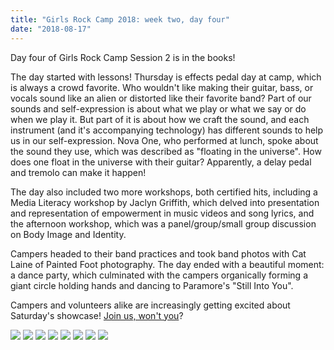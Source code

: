 ```yaml
---
title: "Girls Rock Camp 2018: week two, day four"
date: "2018-08-17"
---
```


Day four of Girls Rock Camp Session 2 is in the books!

The day started with lessons! Thursday is effects pedal day at camp, which is always a crowd favorite. Who wouldn't like making their guitar, bass, or vocals sound like an alien or distorted like their favorite band? Part of our sounds and self-expression is about what we play or what we say or do when we play it. But part of it is about how we craft the sound, and each instrument (and it's accompanying technology) has different sounds to help us in our self-expression. Nova One, who performed at lunch, spoke about the sound they use, which was described as "floating in the universe". How does one float in the universe with their guitar? Apparently, a delay pedal and tremolo can make it happen!

The day also included two more workshops, both certified hits, including a Media Literacy workshop by Jaclyn Griffith, which delved into presentation and representation of empowerment in music videos and song lyrics, and the afternoon workshop, which was a panel/group/small group discussion on Body Image and Identity.

Campers headed to their band practices and took band photos with Cat Laine of Painted Foot photography. The day ended with a beautiful moment: a dance party, which culminated with the campers organically forming a giant circle holding hands and dancing to Paramore's "Still Into You".

Campers and volunteers alike are increasingly getting excited about Saturday's showcase! [Join us, won't you](https://www.facebook.com/events/462541600856897/)?

![](/uploads/blogpost/20180816_124411_crop-300x225.jpg) ![](/uploads/blogpost/20180816_160109-300x225.jpg) ![](/uploads/blogpost/20180816_135443-300x225.jpg) ![](/uploads/blogpost/20180816_132659-300x225.jpg) ![](/uploads/blogpost/20180816_103023-300x225.jpg) ![](/uploads/blogpost/20180816_095345-300x225.jpg) ![](/uploads/blogpost/20180816_095134-300x225.jpg) ![](/uploads/blogpost/20180816_094937-300x225.jpg)

